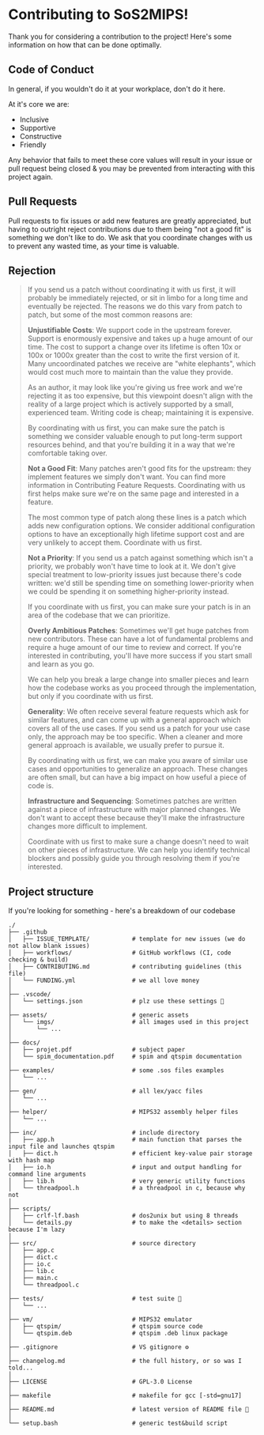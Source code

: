 # Contributing to SoS2MIPS!

Thank you for considering a contribution to the project! Here's some information on how that can be done optimally.

## Code of Conduct

In general, if you wouldn't do it at your workplace, don't do it here.

At it's core we are:

- Inclusive
- Supportive
- Constructive
- Friendly

Any behavior that fails to meet these core values will result in your issue or pull request being closed & you may be prevented from interacting with this project again.

## Pull Requests

Pull requests to fix issues or add new features are greatly appreciated, but having to outright reject contributions due to them being "not a good fit" is something we don't like to do. We ask that you coordinate changes with us to prevent any wasted time, as your time is valuable.

## Rejection

> If you send us a patch without coordinating it with us first, it will probably be immediately rejected, or sit in limbo for a long time and eventually be rejected. The reasons we do this vary from patch to patch, but some of the most common reasons are:
>
> **Unjustifiable Costs**: We support code in the upstream forever. Support is enormously expensive and takes up a huge amount of our time. The cost to support a change over its lifetime is often 10x or 100x or 1000x greater than the cost to write the first version of it. Many uncoordinated patches we receive are "white elephants", which would cost much more to maintain than the value they provide.
>
> As an author, it may look like you're giving us free work and we're rejecting it as too expensive, but this viewpoint doesn't align with the reality of a large project which is actively supported by a small, experienced team. Writing code is cheap; maintaining it is expensive.
>
> By coordinating with us first, you can make sure the patch is something we consider valuable enough to put long-term support resources behind, and that you're building it in a way that we're comfortable taking over.
>
> **Not a Good Fit**: Many patches aren't good fits for the upstream: they implement features we simply don't want. You can find more information in Contributing Feature Requests. Coordinating with us first helps make sure we're on the same page and interested in a feature.
>
> The most common type of patch along these lines is a patch which adds new configuration options. We consider additional configuration options to have an exceptionally high lifetime support cost and are very unlikely to accept them. Coordinate with us first.
>
> **Not a Priority**: If you send us a patch against something which isn't a priority, we probably won't have time to look at it. We don't give special treatment to low-priority issues just because there's code written: we'd still be spending time on something lower-priority when we could be spending it on something higher-priority instead.
>
> If you coordinate with us first, you can make sure your patch is in an area of the codebase that we can prioritize.
>
> **Overly Ambitious Patches**: Sometimes we'll get huge patches from new contributors. These can have a lot of fundamental problems and require a huge amount of our time to review and correct. If you're interested in contributing, you'll have more success if you start small and learn as you go.
>
> We can help you break a large change into smaller pieces and learn how the codebase works as you proceed through the implementation, but only if you coordinate with us first.
>
> **Generality**: We often receive several feature requests which ask for similar features, and can come up with a general approach which covers all of the use cases. If you send us a patch for your use case only, the approach may be too specific. When a cleaner and more general approach is available, we usually prefer to pursue it.
>
> By coordinating with us first, we can make you aware of similar use cases and opportunities to generalize an approach. These changes are often small, but can have a big impact on how useful a piece of code is.
>
> **Infrastructure and Sequencing**: Sometimes patches are written against a piece of infrastructure with major planned changes. We don't want to accept these because they'll make the infrastructure changes more difficult to implement.
>
> Coordinate with us first to make sure a change doesn't need to wait on other pieces of infrastructure. We can help you identify technical blockers and possibly guide you through resolving them if you're interested.

## Project structure

If you're looking for something - here's a breakdown of our codebase

```
./
├── .github
│   ├── ISSUE_TEMPLATE/            # template for new issues (we do not allow blank issues)
│   ├── workflows/                 # GitHub workflows (CI, code checking & build)
│   ├── CONTRIBUTING.md            # contributing guidelines (this file)
│   └── FUNDING.yml                # we all love money
│
├── .vscode/
│   └── settings.json              # plz use these settings 🥲
│
├── assets/                        # generic assets
│   └── imgs/                      # all images used in this project
│       └── ...
│
├── docs/
│   ├── projet.pdf                 # subject paper
│   └── spim_documentation.pdf     # spim and qtspim documentation
│
├── examples/                      # some .sos files examples
│   └── ...
│
├── gen/                           # all lex/yacc files
│   └── ...
│
├── helper/                        # MIPS32 assembly helper files
│   └── ...
│
├── inc/                           # include directory
│   ├── app.h                      # main function that parses the input file and launches qtspim
│   ├── dict.h                     # efficient key-value pair storage with hash map
│   ├── io.h                       # input and output handling for command line arguments
│   ├── lib.h                      # very generic utility functions
│   └── threadpool.h               # a threadpool in c, because why not
│
├── scripts/
│   ├── crlf-lf.bash               # dos2unix but using 8 threads 
│   └── details.py                 # to make the <details> section because I'm lazy
│
├── src/                           # source directory
│   ├── app.c
│   ├── dict.c
│   ├── io.c
│   ├── lib.c
│   ├── main.c
│   └── threadpool.c
│
├── tests/                         # test suite 👻
│   └── ...
│
├── vm/                            # MIPS32 emulator
│   ├── qtspim/                    # qtspim source code
│   └── qtspim.deb                 # qtspim .deb linux package
│
├── .gitignore                     # VS gitignore ⚙️
│
├── changelog.md                   # the full history, or so was I told...
│
├── LICENSE                        # GPL-3.0 License
│
├── makefile                       # makefile for gcc [-std=gnu17]
│
├── README.md                      # latest version of README file 👀
│
└── setup.bash                     # generic test&build script
```
